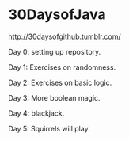 30DaysofJava
===========

http://30daysofgithub.tumblr.com/

Day 0: setting up repository.

Day 1: Exercises on randomness.

Day 2: Exercises on basic logic.

Day 3: More boolean magic.

Day 4: blackjack.

Day 5: Squirrels will play. 